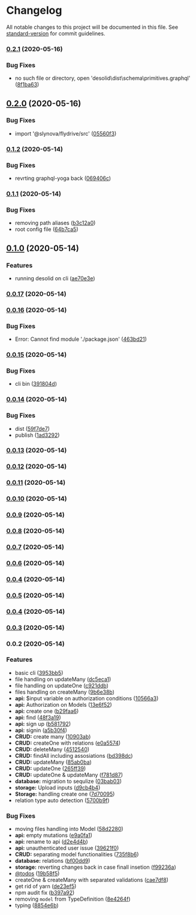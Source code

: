 # Changelog

All notable changes to this project will be documented in this file. See [standard-version](https://github.com/conventional-changelog/standard-version) for commit guidelines.

### [0.2.1](https://github.com/desolid/desolid/compare/v0.2.0...v0.2.1) (2020-05-16)


### Bug Fixes

* no such file or directory, open 'desolid\dist\schema\primitives.graphql' ([8f1ba63](https://github.com/desolid/desolid/commit/8f1ba632a3e1e4cf812cf34a657dbe077150ab3a))

## [0.2.0](https://github.com/desolid/desolid/compare/v0.1.2...v0.2.0) (2020-05-16)


### Bug Fixes

* import '@slynova/flydrive/src' ([05560f3](https://github.com/desolid/desolid/commit/05560f30470421ab97d3638180fe060c88411cc8))

### [0.1.2](https://github.com/desolid/desolid/compare/v0.1.1...v0.1.2) (2020-05-14)


### Bug Fixes

* revrting graphql-yoga back ([069406c](https://github.com/desolid/desolid/commit/069406cd4322a16997e702fc085668e7d2682a2b))

### [0.1.1](https://github.com/desolid/desolid/compare/v0.1.0...v0.1.1) (2020-05-14)


### Bug Fixes

* removing path aliases ([b3c12a0](https://github.com/desolid/desolid/commit/b3c12a09b96e5f9b7387630dc45a2bc7e3e95ac5))
* root config file ([64b7ca5](https://github.com/desolid/desolid/commit/64b7ca5eda5c36503f28d878446ba1d87200cdd3))

## [0.1.0](https://github.com/desolid/desolid/compare/v0.0.17...v0.1.0) (2020-05-14)


### Features

* running desolid on cli ([ae70e3e](https://github.com/desolid/desolid/commit/ae70e3ea2e2f15b0f8c0f01a5bdbf3b09dd2eddd))

### [0.0.17](https://github.com/desolid/desolid/compare/v0.0.16...v0.0.17) (2020-05-14)

### [0.0.16](https://github.com/desolid/desolid/compare/v0.0.15...v0.0.16) (2020-05-14)


### Bug Fixes

* Error: Cannot find module './package.json' ([463bd21](https://github.com/desolid/desolid/commit/463bd21125257b21d1ec5a0dda24eff7874b95ea))

### [0.0.15](https://github.com/desolid/desolid/compare/v0.0.14...v0.0.15) (2020-05-14)


### Bug Fixes

* cli bin ([391804d](https://github.com/desolid/desolid/commit/391804d1eefed8fa87495fecd87a9aee3cf70e6d))

### [0.0.14](https://github.com/desolid/desolid/compare/v0.0.13...v0.0.14) (2020-05-14)


### Bug Fixes

* dist ([59f7de7](https://github.com/desolid/desolid/commit/59f7de7d93bb246b27f6c27689911329a55476af))
* publish ([1ad3292](https://github.com/desolid/desolid/commit/1ad32921611e24efbfc665caf22cfb814e3a514b))

### [0.0.13](https://github.com/desolid/desolid/compare/v0.0.12...v0.0.13) (2020-05-14)

### [0.0.12](https://github.com/desolid/desolid/compare/v0.0.11...v0.0.12) (2020-05-14)

### [0.0.11](https://github.com/desolid/desolid/compare/v0.0.10...v0.0.11) (2020-05-14)

### [0.0.10](https://github.com/desolid/desolid/compare/v0.0.9...v0.0.10) (2020-05-14)

### [0.0.9](https://github.com/desolid/desolid/compare/v0.0.8...v0.0.9) (2020-05-14)

### [0.0.8](https://github.com/desolid/desolid/compare/v0.0.7...v0.0.8) (2020-05-14)

### [0.0.7](https://github.com/desolid/desolid/compare/v0.0.6...v0.0.7) (2020-05-14)

### [0.0.6](https://github.com/desolid/desolid/compare/v0.0.5...v0.0.6) (2020-05-14)

### [0.0.4](https://github.com/desolid/desolid/compare/v0.0.5...v0.0.4) (2020-05-14)

### [0.0.5](https://github.com/desolid/desolid/compare/v0.0.4...v0.0.5) (2020-05-14)

### [0.0.4](https://github.com/desolid/desolid/compare/v0.0.3...v0.0.4) (2020-05-14)

### [0.0.3](https://github.com/desolid/desolid/compare/v0.0.2...v0.0.3) (2020-05-14)

### 0.0.2 (2020-05-14)


### Features

* basic cli ([3953bb5](https://github.com/desolid/desolid/commit/3953bb578be675c303274e5501b79961f506541c))
* file handling on updateMany ([dc5eca1](https://github.com/desolid/desolid/commit/dc5eca1db127f5e2c138008108ce09460e51e995))
* file handling on updateOne ([c921ddb](https://github.com/desolid/desolid/commit/c921ddb6170f462cc7971a290ac6c2c67e6e3681))
* files handling on createMany ([9b6e38b](https://github.com/desolid/desolid/commit/9b6e38b82a2c41e8016ac5a11ae91dfa7bee64b4))
* **api:** $input variable on authorization conditions ([10566a3](https://github.com/desolid/desolid/commit/10566a35585a2fe7202a4864de2b8f9d432f65e1))
* **api:** Authorization on Models ([13e6f52](https://github.com/desolid/desolid/commit/13e6f528eb4ae47786c81093b06c81fd40b951a1))
* **api:** create one ([b29faa6](https://github.com/desolid/desolid/commit/b29faa66b350bea2abd0961d35917d19843dda8e))
* **api:** find ([48f3a19](https://github.com/desolid/desolid/commit/48f3a191b7128fb4bf19e7b6ed5354fa257166ba))
* **api:** sign up ([b581792](https://github.com/desolid/desolid/commit/b58179270ea2d181044c1f4453888e6760a4493c))
* **api:** signin ([a5b30f4](https://github.com/desolid/desolid/commit/a5b30f4f34d1a3af7eead985cef241bc0cfc685f))
* **CRUD:** create many ([10903ab](https://github.com/desolid/desolid/commit/10903ab16e88d54b37e4c87eb038572269e4982b))
* **CRUD:** createOne with relations ([e0a5574](https://github.com/desolid/desolid/commit/e0a5574f9255808aa63811a453875e073f425f72))
* **CRUD:** deleteMany ([4512540](https://github.com/desolid/desolid/commit/45125409c0336fa300fe468a36a6fb5cbfc04f04))
* **CRUD:** findAll including assosiations ([bd398dc](https://github.com/desolid/desolid/commit/bd398dca66f977fb52f05b4b219a4a352e455c7d))
* **CRUD:** updateMany ([85ab0ba](https://github.com/desolid/desolid/commit/85ab0bae38f9ba04e662fc17289b03f7a4e208d8))
* **CRUD:** updateOne ([265ff39](https://github.com/desolid/desolid/commit/265ff3989bd48ac96bec659ccaee9bed167d54e8))
* **CRUD:** updateOne & updateMany ([f781d87](https://github.com/desolid/desolid/commit/f781d871a024d78d941ab64433fd792f2340e196))
* **database:** migration to sequlize ([03bab03](https://github.com/desolid/desolid/commit/03bab0317b18696ee6107cb98089a8bdd539eb41))
* **storage:** Upload inputs ([d9cb4b4](https://github.com/desolid/desolid/commit/d9cb4b43fa2c439e63d49b15a432fe9c379e6dbb))
* **Storage:** handling create one ([7d70095](https://github.com/desolid/desolid/commit/7d70095b1299ea3ef4e7e8a275aa962ba17427fe))
* relation type auto detection ([5700b9f](https://github.com/desolid/desolid/commit/5700b9f4510ca3a504343eebedcffa0406969860))


### Bug Fixes

* moving files handling into Model ([58d2280](https://github.com/desolid/desolid/commit/58d228080372d4558d195fbadbda6871b9d6342f))
* **api:** empty mutations ([e9a0fa1](https://github.com/desolid/desolid/commit/e9a0fa172af67f672f84f211208aaa872a10e092))
* **api:** rename to api ([d2e4d4b](https://github.com/desolid/desolid/commit/d2e4d4b7aa242ebb20c69ee8a0ddc0f5cb42cb24))
* **api:** unauthenticated user issue ([39621f0](https://github.com/desolid/desolid/commit/39621f0c1108e82b1bb49b0096d5705515763615))
* **CRUD:** separating model functionalities ([735f8b6](https://github.com/desolid/desolid/commit/735f8b69aa9495aed8d165b233a4a12fa3041cb9))
* **database:** relations ([bf00dd9](https://github.com/desolid/desolid/commit/bf00dd92dc70c4e561c092d9baa3545dcdf8d751))
* **storage:** reverting changes back in case finall insetion ([f99236a](https://github.com/desolid/desolid/commit/f99236a66e931eb686b462967cb9e59469b4d497))
* [@todos](https://github.com/todos) ([19b58f5](https://github.com/desolid/desolid/commit/19b58f502f4d48b881029877bcd6cce431a641c6))
* createOne & createMany with separated validations ([cae7df8](https://github.com/desolid/desolid/commit/cae7df810279ca94fb459ebdb1effdc3678c1acc))
* get rid of yarn ([de23ef5](https://github.com/desolid/desolid/commit/de23ef520a246f1a024facf0cbe66d00ee52060f))
* npm audit fix ([b397a92](https://github.com/desolid/desolid/commit/b397a92174e2c5668a3cf55e537a6cea03553625))
* removing `model` from TypeDefinition ([8e4264f](https://github.com/desolid/desolid/commit/8e4264f3cd81593c91455ca389a45d55704c8e37))
* typing ([8854e6b](https://github.com/desolid/desolid/commit/8854e6b64b3478118d86a5221496a40d674abb0b))
